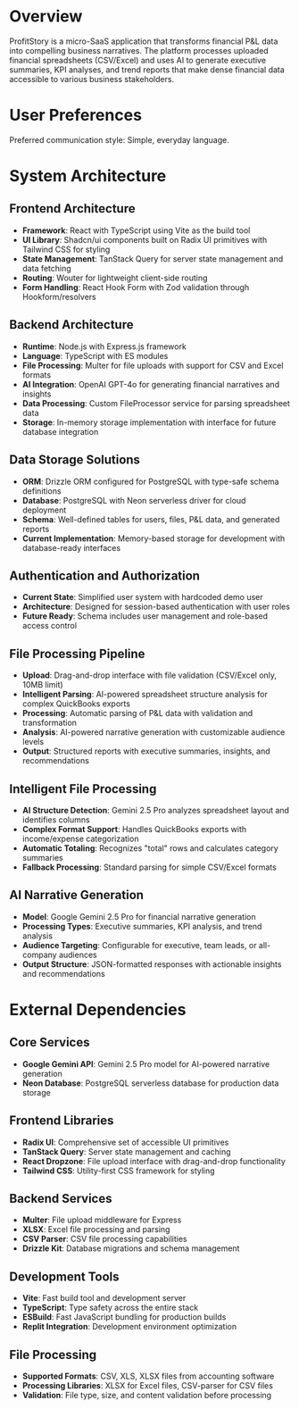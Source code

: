 # Overview

ProfitStory is a micro-SaaS application that transforms financial P&L data into compelling business narratives. The platform processes uploaded financial spreadsheets (CSV/Excel) and uses AI to generate executive summaries, KPI analyses, and trend reports that make dense financial data accessible to various business stakeholders.

# User Preferences

Preferred communication style: Simple, everyday language.

# System Architecture

## Frontend Architecture
- **Framework**: React with TypeScript using Vite as the build tool
- **UI Library**: Shadcn/ui components built on Radix UI primitives with Tailwind CSS for styling
- **State Management**: TanStack Query for server state management and data fetching
- **Routing**: Wouter for lightweight client-side routing
- **Form Handling**: React Hook Form with Zod validation through Hookform/resolvers

## Backend Architecture
- **Runtime**: Node.js with Express.js framework
- **Language**: TypeScript with ES modules
- **File Processing**: Multer for file uploads with support for CSV and Excel formats
- **AI Integration**: OpenAI GPT-4o for generating financial narratives and insights
- **Data Processing**: Custom FileProcessor service for parsing spreadsheet data
- **Storage**: In-memory storage implementation with interface for future database integration

## Data Storage Solutions
- **ORM**: Drizzle ORM configured for PostgreSQL with type-safe schema definitions
- **Database**: PostgreSQL with Neon serverless driver for cloud deployment
- **Schema**: Well-defined tables for users, files, P&L data, and generated reports
- **Current Implementation**: Memory-based storage for development with database-ready interfaces

## Authentication and Authorization
- **Current State**: Simplified user system with hardcoded demo user
- **Architecture**: Designed for session-based authentication with user roles
- **Future Ready**: Schema includes user management and role-based access control

## File Processing Pipeline
- **Upload**: Drag-and-drop interface with file validation (CSV/Excel only, 10MB limit)
- **Intelligent Parsing**: AI-powered spreadsheet structure analysis for complex QuickBooks exports
- **Processing**: Automatic parsing of P&L data with validation and transformation
- **Analysis**: AI-powered narrative generation with customizable audience levels
- **Output**: Structured reports with executive summaries, insights, and recommendations

## Intelligent File Processing
- **AI Structure Detection**: Gemini 2.5 Pro analyzes spreadsheet layout and identifies columns
- **Complex Format Support**: Handles QuickBooks exports with income/expense categorization
- **Automatic Totaling**: Recognizes "total" rows and calculates category summaries
- **Fallback Processing**: Standard parsing for simple CSV/Excel formats

## AI Narrative Generation
- **Model**: Google Gemini 2.5 Pro for financial narrative generation
- **Processing Types**: Executive summaries, KPI analysis, and trend analysis
- **Audience Targeting**: Configurable for executive, team leads, or all-company audiences
- **Output Structure**: JSON-formatted responses with actionable insights and recommendations

# External Dependencies

## Core Services
- **Google Gemini API**: Gemini 2.5 Pro model for AI-powered narrative generation
- **Neon Database**: PostgreSQL serverless database for production data storage

## Frontend Libraries
- **Radix UI**: Comprehensive set of accessible UI primitives
- **TanStack Query**: Server state management and caching
- **React Dropzone**: File upload interface with drag-and-drop functionality
- **Tailwind CSS**: Utility-first CSS framework for styling

## Backend Services
- **Multer**: File upload middleware for Express
- **XLSX**: Excel file processing and parsing
- **CSV Parser**: CSV file processing capabilities
- **Drizzle Kit**: Database migrations and schema management

## Development Tools
- **Vite**: Fast build tool and development server
- **TypeScript**: Type safety across the entire stack
- **ESBuild**: Fast JavaScript bundling for production builds
- **Replit Integration**: Development environment optimization

## File Processing
- **Supported Formats**: CSV, XLS, XLSX files from accounting software
- **Processing Libraries**: XLSX for Excel files, CSV-parser for CSV files
- **Validation**: File type, size, and content validation before processing
